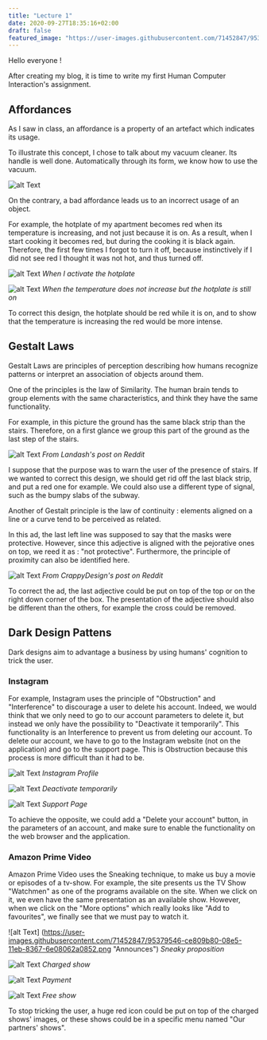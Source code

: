 ```yaml
---
title: "Lecture 1"
date: 2020-09-27T18:35:16+02:00
draft: false
featured_image: "https://user-images.githubusercontent.com/71452847/95379546-ce809b80-08e5-11eb-8367-6e08062a0852.png"
---
```


Hello everyone !

After creating my blog, it is time to write my first Human Computer Interaction's assignment.



## Affordances

As I saw in class, an affordance is a property of an artefact which indicates its usage. 

To illustrate this concept, I chose to talk about my vacuum cleaner. Its handle is well done. Automatically through its form, we know how to use the vacuum.

![alt Text](https://user-images.githubusercontent.com/71452847/95369330-98d4b600-08d7-11eb-8130-beee3c0bf246.jpg "Vacuum")


On the contrary, a bad affordance leads us to an incorrect usage of an object. 

For example, the hotplate of my apartment becomes red when its temperature is increasing, and not just because it is on. As a result, when I start cooking it becomes red, but during the cooking it is black again. 
Therefore, the first few times I forgot to turn it off, because instinctively if I did not see red I thought it was not hot, and thus turned off.

![alt Text](https://user-images.githubusercontent.com/71452847/95689949-b7f38080-0c14-11eb-9c62-0016abd72e2c.jpg "Hotplate red")
*When I activate the hotplate*

![alt Text](https://user-images.githubusercontent.com/71452847/95689951-b7f38080-0c14-11eb-9656-08854e2b516d.jpg "Hotplate still turned on")
*When the temperature does not increase but the hotplate is still on*

To correct this design, the hotplate should be red while it is on, and to show that the temperature is increasing the red would be more intense.



## Gestalt Laws

Gestalt Laws are principles of perception describing how humans recognize patterns or interpret an association of objects around them. 

One of the principles is the law of Similarity. 
The human brain tends to group elements with the same characteristics, and think they have the same functionality.

For example, in this picture the ground has the same black strip than the stairs. 
Therefore, on a first glance we group this part of the ground as the last step of the stairs.  

![alt Text](https://github.com/Ceici92/HugoBlog3/blob/master/docs/images/Lab1/Bad-stair-design.jpg?raw=true "Bad designed stairs")
*From Landash's post on Reddit*

I suppose that the purpose was to warn the user of the presence of stairs. 
If we wanted to correct this design, we should get rid off the last black strip, and put a red one for example.
We could also use a different type of signal, such as the bumpy slabs of the subway.


Another of Gestalt principle is the law of continuity : elements aligned on a line or a curve tend to be perceived as related.

In this ad, the last left line was supposed to say that the masks were protective. 
However, since this adjective is aligned with the pejorative ones on top, we reed it as : "not protective".
Furthermore, the principle of proximity can also be identified here.

![alt Text](https://github.com/Ceici92/HugoBlog3/blob/master/docs/images/Lab1/Masks.jpg?raw=true "Bad designed masks' box")
*From CrappyDesign's post on Reddit*

To correct the ad, the last adjective could be put on top of the top or on the right down corner of the box.
The presentation of the adjective should also be different than the others, for example the cross could be removed.



## Dark Design Pattens

Dark designs aim to advantage a business by using humans' cognition to trick the user.


### Instagram

For example, Instagram uses the principle of "Obstruction" and "Interference" to discourage a user to delete his account. 
Indeed, we would think that we only need to go to our account parameters to delete it, but instead we only have the possibility to "Deactivate it temporarily". 
This functionality is an Interference to prevent us from deleting our account. 
To delete our account, we have to go to the Instagram website (not on the application) and go to the support page.
This is Obstruction because this process is more difficult than it had to be.

![alt Text](https://user-images.githubusercontent.com/71452847/95369331-98d4b600-08d7-11eb-9634-cc53a458835c.JPG "Instagram Profile")
*Instagram Profile*

![alt Text](https://user-images.githubusercontent.com/71452847/95369332-996d4c80-08d7-11eb-8240-fe5b15462dad.JPG "Instagram Parameters")
*Deactivate temporarily*

![alt Text](https://user-images.githubusercontent.com/71452847/95369337-996d4c80-08d7-11eb-98b7-7496c45118b0.JPG "Instagram Support")
*Support Page*

To achieve the opposite, we could add a "Delete your account" button, in the parameters of an account, and make sure to enable the functionality on the web browser and the application.


### Amazon Prime Video 

Amazon Prime Video uses the Sneaking technique, to make us buy a movie or episodes of a tv-show. For example, the site presents us the TV Show "Watchmen" as one of the programs available on the site. When we click on it, we even have the same presentation as an available show.
However, when we click on the "More options" which really looks like "Add to favourites", we finally see that we must pay to watch it.

![alt Text] (https://user-images.githubusercontent.com/71452847/95379546-ce809b80-08e5-11eb-8367-6e08062a0852.png "Announces")
*Sneaky proposition*

![alt Text](https://user-images.githubusercontent.com/71452847/95369339-9a05e300-08d7-11eb-8546-6995c86f73f8.png "Watchmen")
*Charged show*

![alt Text](https://user-images.githubusercontent.com/71452847/95369338-9a05e300-08d7-11eb-83b3-3cd92057c6ba.png "Payment pop-up")
*Payment*

![alt Text](https://user-images.githubusercontent.com/71452847/95369340-9a9e7980-08d7-11eb-97c9-4aa9b909985e.png "Free Program")
*Free show*

To stop tricking the user, a huge red icon could be put on top of the charged shows' images, or these shows could be in a specific menu named "Our partners' shows".